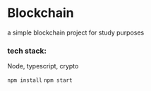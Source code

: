 # Blockchain

a simple blockchain project for study purposes

### tech stack:

Node, typescript, crypto

`npm install`
`npm start`
